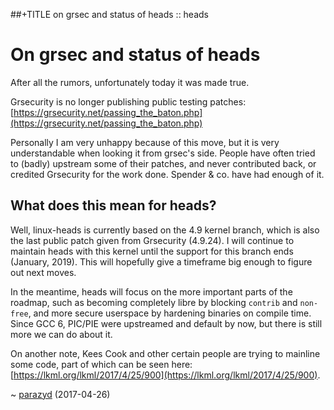 ##+TITLE on grsec and status of heads :: heads

On grsec and status of heads
============================

After all the rumors, unfortunately today it was made true.

Grsecurity is no longer publishing public testing patches:
[https://grsecurity.net/passing_the_baton.php](https://grsecurity.net/passing_the_baton.php)

Personally I am very unhappy because of this move, but it is very understandable
when looking it from grsec's side. People have often tried to (badly) upstream
some of their patches, and never contributed back, or credited Grsecurity for
the work done. Spender & co. have had enough of it. 


What does this mean for heads?
------------------------------

Well, linux-heads is currently based on the 4.9 kernel branch, which is also the
last public patch given from Grsecurity (4.9.24). I will continue to maintain
heads with this kernel until the support for this branch ends (January, 2019).
This will hopefully give a timeframe big enough to figure out next moves.

In the meantime, heads will focus on the more important parts of the roadmap,
such as becoming completely libre by blocking `contrib` and `non-free`, and more
secure userspace by hardening binaries on compile time. Since GCC 6, PIC/PIE
were upstreamed and default by now, but there is still more we can do about it.

On another note, Kees Cook and other certain people are trying to mainline some
code, part of which can be seen here:
[https://lkml.org/lkml/2017/4/25/900](https://lkml.org/lkml/2017/4/25/900).

~ [parazyd](mailto:parazyd@dyne.org) (2017-04-26)
